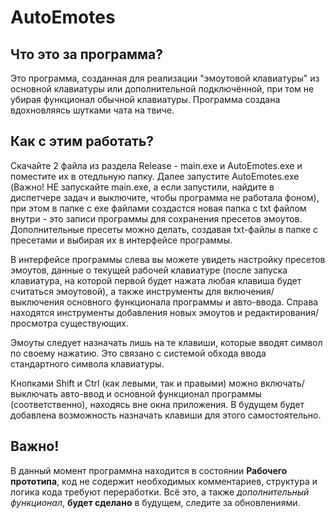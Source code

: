 # AutoEmotes

## Что это за программа?
Это программа, созданная для реализации "эмоутовой клавиатуры" из основной клавиатуры или дополнительной подключённой, при том не убирая функционал обычной клавиатуры.
Программа создана вдохновляясь шутками чата на твиче.

## Как с этим работать?
Скачайте 2 файла из раздела Release - main.exe и AutoEmotes.exe и поместите их в отедльную папку. Далее запустите AutoEmotes.exe (Важно! НЕ запускайте main.exe, а если запустили, найдите в диспетчере задач и выключите, чтобы программа не работала фоном), при этом в папке с exe файлами создастся новая папка с txt файлом внутри - это записи программы для сохранения пресетов эмоутов. Дополнительные пресеты можно делать, создавая txt-файлы в папке с пресетами и выбирая их в интерфейсе программы.

В интерфейсе программы слева вы можете увидеть настройку пресетов эмоутов, данные о текущей рабочей клавиатуре (после запуска клавиатура, на которой первой будет нажата любая клавиша будет считаться эмоутовой), а также инструменты для включения/выключения основного функционала программы и авто-ввода. Справа находятся инструменты добавления новых эмоутов и редактирования/просмотра существующих.

Эмоуты следует назначать лишь на те клавиши, которые вводят символ по своему нажатию. Это связано с системой обхода ввода стандартного символа клавиатуры.

Кнопками Shift и Ctrl (как левыми, так и правыми) можно включать/выключать авто-ввод и основной функционал программы (соответственно), находясь вне окна приложения. В будущем будет добавлена возможность назначать клавиши для этого самостоятельно.

## Важно!
В данный момент программна находится в состоянии **Рабочего прототипа**, код не содержит необходимых комментариев, структура и логика кода требуют переработки.
Всё это, а также *дополнительный функционал*, **будет сделано** в будущем, следите за обновлениями.
